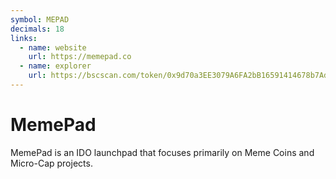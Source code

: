 ```yaml
---
symbol: MEPAD
decimals: 18
links:
  - name: website
    url: https://memepad.co
  - name: explorer
    url: https://bscscan.com/token/0x9d70a3EE3079A6FA2bB16591414678b7Ad91f0b5
---
```


# MemePad

MemePad is an IDO launchpad that focuses primarily on Meme Coins and Micro-Cap projects.
